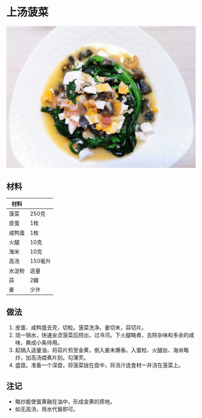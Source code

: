 # 上汤菠菜

![](https://github.com/NiborPolaris/Recipes/blob/master/Images/上汤菠菜.jpg)

## 材料

| 材料 |   |
| --- | --- |
| 菠菜 | 250克 |
| 皮蛋 | 1枚 |
| 咸鸭蛋 | 1枚 |
| 火腿 | 10克 |
| 海米 | 10克 |
| 高汤 | 150毫升 |
| 水淀粉 | 适量 |
| 蒜 | 2瓣 |
| 姜 | 少许 |

## 做法

1. 皮蛋、咸鸭蛋去壳，切粒。菠菜洗净。姜切末，蒜切片。
2. 烧一锅水，快速汆烫菠菜后捞出，过冷河。下火腿略煮，去除杂味和多余的咸味，撕成小条待用。
3. 起锅入适量油，将蒜片煎至金黄，倒入姜末爆香。入蛋粒、火腿丝、海米略炒，加高汤煨煮片刻。勾薄芡。
4. 盛盘。准备一个深盘，将菠菜拢在盘中，将汤汁连食材一并浇在菠菜上。

## 注记

- 略炒能使蛋黄融在油中，形成金黄的质地。
- 如无高汤，用水代替即可。